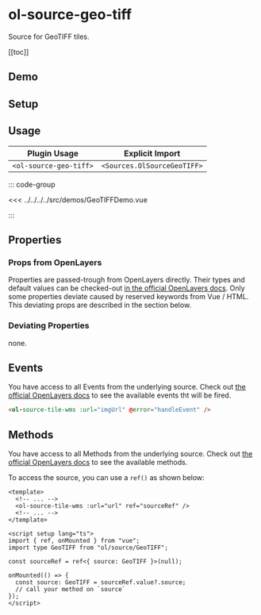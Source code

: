 # ol-source-geo-tiff

Source for GeoTIFF tiles.

[[toc]]

## Demo

<script setup lang="ts">
import GeoTIFFDemo from "@demos/GeoTIFFDemo.vue"
</script>

<ClientOnly>
<GeoTIFFDemo />
</ClientOnly>

## Setup

<!--@include: ../../sources.plugin.md-->

## Usage

| Plugin Usage           |       Explicit Import       |
| ---------------------- | :-------------------------: |
| `<ol-source-geo-tiff>` | `<Sources.OlSourceGeoTIFF>` |

::: code-group

<<< ../../../../src/demos/GeoTIFFDemo.vue

:::

## Properties

### Props from OpenLayers

Properties are passed-trough from OpenLayers directly.
Their types and default values can be checked-out [in the official OpenLayers docs](https://openlayers.org/en/latest/apidoc/module-ol_source_GeoTIFF.html).
Only some properties deviate caused by reserved keywords from Vue / HTML.
This deviating props are described in the section below.

### Deviating Properties

none.

## Events

You have access to all Events from the underlying source.
Check out [the official OpenLayers docs](https://openlayers.org/en/latest/apidoc/module-ol_source_GeoTIFF.html) to see the available events tht will be fired.

```html
<ol-source-tile-wms :url="imgUrl" @error="handleEvent" />
```

## Methods

You have access to all Methods from the underlying source.
Check out [the official OpenLayers docs](https://openlayers.org/en/latest/apidoc/module-ol_source_GeoTIFF.html) to see the available methods.

To access the source, you can use a `ref()` as shown below:

```vue
<template>
  <!-- ... -->
  <ol-source-tile-wms :url="url" ref="sourceRef" />
  <!-- ... -->
</template>

<script setup lang="ts">
import { ref, onMounted } from "vue";
import type GeoTIFF from "ol/source/GeoTIFF";

const sourceRef = ref<{ source: GeoTIFF }>(null);

onMounted(() => {
  const source: GeoTIFF = sourceRef.value?.source;
  // call your method on `source`
});
</script>
```
